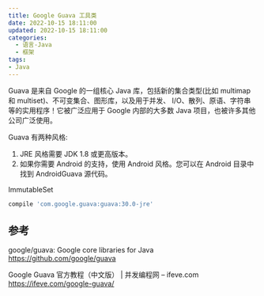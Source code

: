```yaml
---
title: Google Guava 工具类
date: 2022-10-15 18:11:00
updated: 2022-10-15 18:11:00
categories:
  - 语言-Java
  - 框架
tags:
- Java
---
```


Guava 是来自 Google 的一组核心 Java 库，包括新的集合类型(比如 multimap 和 multiset)、不可变集合、图形库，以及用于并发、 I/O、散列、原语、字符串等的实用程序！它被广泛应用于 Google 内部的大多数 Java 项目，也被许多其他公司广泛使用。

Guava 有两种风格:

1. JRE 风格需要 JDK 1.8 或更高版本。
2. 如果你需要 Android 的支持，使用 Android 风格。您可以在 Android 目录中找到 AndroidGuava 源代码。

ImmutableSet

```groovy
compile 'com.google.guava:guava:30.0-jre'
```

## 参考

google/guava: Google core libraries for Java
<https://github.com/google/guava>

Google Guava 官方教程（中文版） | 并发编程网 – ifeve.com
<https://ifeve.com/google-guava/>
